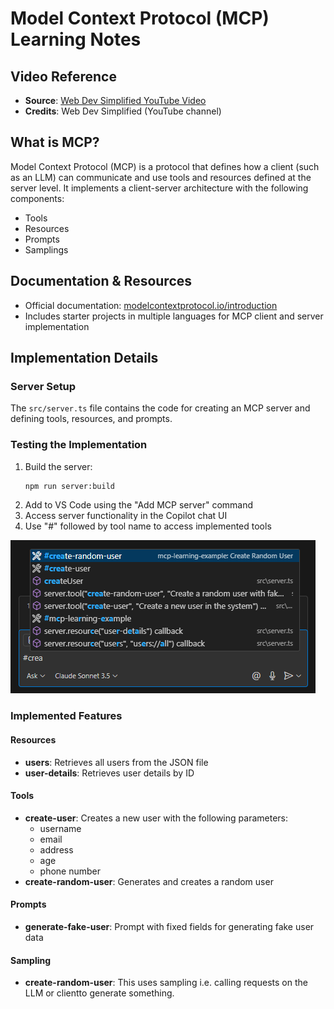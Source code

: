 # Model Context Protocol (MCP) Learning Notes

## Video Reference
- **Source**: [Web Dev Simplified YouTube Video](https://youtu.be/ZoZxQwp1PiM?si=F2Wb-wrBPOkBmKkz)
- **Credits**: Web Dev Simplified (YouTube channel)

## What is MCP?
Model Context Protocol (MCP) is a protocol that defines how a client (such as an LLM) can communicate and use tools and resources defined at the server level. It implements a client-server architecture with the following components:
- Tools
- Resources
- Prompts
- Samplings

## Documentation & Resources
- Official documentation: [modelcontextprotocol.io/introduction](https://modelcontextprotocol.io/introduction)
- Includes starter projects in multiple languages for MCP client and server implementation

## Implementation Details

### Server Setup
The `src/server.ts` file contains the code for creating an MCP server and defining tools, resources, and prompts.

### Testing the Implementation
1. Build the server:
   ```bash
   npm run server:build
   ```
2. Add to VS Code using the "Add MCP server" command
3. Access server functionality in the Copilot chat UI
4. Use "#" followed by tool name to access implemented tools

![Viewing the implemented tools](image.png)

### Implemented Features

#### Resources
- **users**: Retrieves all users from the JSON file
- **user-details**: Retrieves user details by ID

#### Tools
- **create-user**: Creates a new user with the following parameters:
  - username
  - email
  - address
  - age
  - phone number
- **create-random-user**: Generates and creates a random user

#### Prompts
- **generate-fake-user**: Prompt with fixed fields for generating fake user data

#### Sampling
- **create-random-user**: This uses sampling i.e. calling requests on the LLM or clientto generate something.

